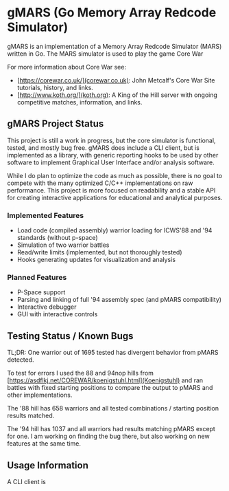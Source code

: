 # gMARS (Go Memory Array Redcode Simulator)

gMARS is an implementation of a Memory Array Redcode Simulator (MARS) written in
Go. The MARS simulator is used to play the game Core War

For more information about Core War see:

- [https://corewar.co.uk/](corewar.co.uk): John Metcalf's Core War Site
   tutorials, history, and links.
- [http://www.koth.org/](koth.org): A King of the Hill server with ongoing
   competitive matches, information, and links.

## gMARS Project Status

This project is still a work in progress, but the core simulator is functional,
tested, and mostly bug free. gMARS does include a CLI client, but is implemented
as a library, with generic reporting hooks to be used by other software to
implement Graphical User Interface and/or analysis software.

While I do plan to optimize the code as much as possible, there is no goal to
compete with the many optimized C/C++ implementations on raw performance. This
project is more focused on readability and a stable API for creating interactive
applications for educational and analytical purposes.

### Implemented Features

- Load code (compiled assembly) warrior loading for ICWS'88 and '94 standards
   (without p-space)
- Simulation of two warrior battles
- Read/write limits (implemented, but not thoroughly tested)
- Hooks generating updates for visualization and analysis

### Planned Features

- P-Space support
- Parsing and linking of full '94 assembly spec (and pMARS compatibility)
- Interactive debugger
- GUI with interactive controls

## Testing Status / Known Bugs

TL;DR: One warrior out of 1695 tested has divergent behavior from pMARS
detected.

To test for errors I used the 88 and 94nop hills from
[https://asdflkj.net/COREWAR/koenigstuhl.html](Koenigstuhl) and ran battles with
fixed starting positions to compare the output to pMARS and other
implementations.

The '88 hill has 658 warriors and all tested combinations / starting position
results matched.

The '94 hill has 1037 and all warriors had results matching pMARS except for
one. I am working on finding the bug there, but also working on new features at
the same time.

## Usage Information

A CLI client is

